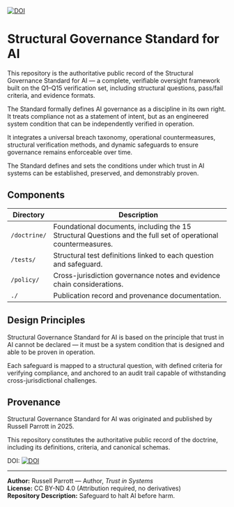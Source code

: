[![DOI](https://zenodo.org/badge/1038390482.svg)](https://doi.org/10.5281/zenodo.16880174)

# Structural Governance Standard for AI

This repository is the authoritative public record of the Structural Governance Standard for AI — a complete, verifiable oversight framework built on the Q1–Q15 verification set, including structural questions, pass/fail criteria, and evidence formats.

The Standard formally defines AI governance as a discipline in its own right. It treats compliance not as a statement of intent, but as an engineered system condition that can be independently verified in operation.

It integrates a universal breach taxonomy, operational countermeasures, structural verification methods, and dynamic safeguards to ensure governance remains enforceable over time.

The Standard defines and sets the conditions under which trust in AI systems can be established, preserved, and demonstrably proven.

## Components

| Directory | Description |
|-----------|-------------|
| `/doctrine/` | Foundational documents, including the 15 Structural Questions and the full set of operational countermeasures. |
| `/tests/` | Structural test definitions linked to each question and safeguard. |
| `/policy/` | Cross-jurisdiction governance notes and evidence chain considerations. |
| `./` | Publication record and provenance documentation. |

## Design Principles

Structural Governance Standard for AI is based on the principle that trust in AI cannot be declared — it must be a system condition that is designed and able to be proven in operation.

Each safeguard is mapped to a structural question, with defined criteria for verifying compliance, and anchored to an audit trail capable of withstanding cross-jurisdictional challenges.

## Provenance

Structural Governance Standard for AI was originated and published by Russell Parrott in 2025.

This repository constitutes the authoritative public record of the doctrine, including its definitions, criteria, and canonical schemas.

DOI: [![DOI](https://zenodo.org/badge/1038390482.svg)](https://doi.org/10.5281/zenodo.16880174)


---

**Author:** Russell Parrott — Author, *Trust in Systems*  
**License:** CC BY-ND 4.0 (Attribution required, no derivatives)  
**Repository Description:** Safeguard to halt AI before harm.  
